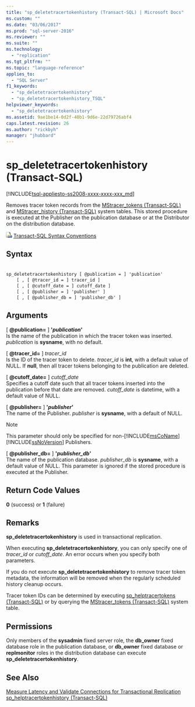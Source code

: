 ```yaml
---
title: "sp_deletetracertokenhistory (Transact-SQL) | Microsoft Docs"
ms.custom: ""
ms.date: "03/06/2017"
ms.prod: "sql-server-2016"
ms.reviewer: ""
ms.suite: ""
ms.technology: 
  - "replication"
ms.tgt_pltfrm: ""
ms.topic: "language-reference"
applies_to: 
  - "SQL Server"
f1_keywords: 
  - "sp_deletetracertokenhistory"
  - "sp_deletetracertokenhistory_TSQL"
helpviewer_keywords: 
  - "sp_deletetracertokenhistory"
ms.assetid: 9ae1be14-0d2f-40b1-9d6e-22d79726abf4
caps.latest.revision: 26
ms.author: "rickbyh"
manager: "jhubbard"
---
```

# sp_deletetracertokenhistory (Transact-SQL)
[!INCLUDE[tsql-appliesto-ss2008-xxxx-xxxx-xxx_md](../../../a9retired/includes/tsql-appliesto-ss2008-xxxx-xxxx-xxx-md.md)]

  Removes tracer token records from the [MStracer_tokens &#40;Transact-SQL&#41;](../../../relational-databases/reference/system-tables/mstracer-tokens-transact-sql.md) and [MStracer_history &#40;Transact-SQL&#41;](../../../relational-databases/reference/system-tables/mstracer-history-transact-sql.md) system tables. This stored procedure is executed at the Publisher on the publication database or at the Distributor on the distribution database.  
  
 ![Topic link icon](../../../a9notintoc/media/topic-link.gif "Topic link icon") [Transact-SQL Syntax Conventions](../../../t-sql/language-elements/transact-sql-syntax-conventions-transact-sql.md)  
  
## Syntax  
  
```  
  
sp_deletetracertokenhistory [ @publication = ] 'publication'   
    [ , [ @tracer_id = ] tracer_id ]  
    [ , [ @cutoff_date = ] cutoff_date ]  
    [ , [ @publisher = ] 'publisher' ]   
    [ , [ @publisher_db = ] 'publisher_db' ]  
```  
  
## Arguments  
 [ **@publication=** ] **'***publication***'**  
 Is the name of the publication in which the tracer token was inserted. *publication* is **sysname**, with no default.  
  
 [ **@tracer_id=** ] *tracer_id*  
 Is the ID of the tracer token to delete. *tracer_id* is **int**, with a default value of NULL. If **null**, then all tracer tokens belonging to the publication are deleted.  
  
 [ **@cutoff_date=** ] *cutoff_date*  
 Specifies a cutoff date such that all tracer tokens inserted into the publication before that date are removed. *cutoff_date* is datetime, with a default value of NULL.  
  
 [ **@publisher=** ] **'***publisher***'**  
 The name of the Publisher. *publisher* is **sysname**, with a default of NULL.  
  
> [!NOTE]  
>  This parameter should only be specified for non-[!INCLUDE[msCoName](../../../a9notintoc/includes/msconame-md.md)][!INCLUDE[ssNoVersion](../../../a9notintoc/includes/ssnoversion-md.md)] Publishers.  
  
 [ **@publisher_db=** ] **'***publisher_db***'**  
 The name of the publication database. *publisher_db* is **sysname**, with a default value of NULL. This parameter is ignored if the stored procedure is executed at the Publisher.  
  
## Return Code Values  
 **0** (success) or **1** (failure)  
  
## Remarks  
 **sp_deletetracertokenhistory** is used in transactional replication.  
  
 When executing **sp_deletetracertokenhistory**, you can only specify one of *tracer_id* or *cutoff_date*. An error occurs when you specify both parameters.  
  
 If you do not execute **sp_deletetracertokenhistory** to remove tracer token metadata, the information will be removed when the regularly scheduled history cleanup occurs.  
  
 Tracer token IDs can be determined by executing [sp_helptracertokens &#40;Transact-SQL&#41;](../../../relational-databases/reference/system-stored-procedures/sp-helptracertokens-transact-sql.md) or by querying the [MStracer_tokens &#40;Transact-SQL&#41;](../../../relational-databases/reference/system-tables/mstracer-tokens-transact-sql.md) system table.  
  
## Permissions  
 Only members of the **sysadmin** fixed server role, the **db_owner** fixed database role in the publication database, or **db_owner** fixed database or **replmonitor** roles in the distribution database can execute **sp_deletetracertokenhistory**.  
  
## See Also  
 [Measure Latency and Validate Connections for Transactional Replication](../../../relational-databases/replication/monitor/measure-latency-and-validate-connections-for-transactional-replication.md)   
 [sp_helptracertokenhistory &#40;Transact-SQL&#41;](../../../relational-databases/reference/system-stored-procedures/sp-helptracertokenhistory-transact-sql.md)  
  
  